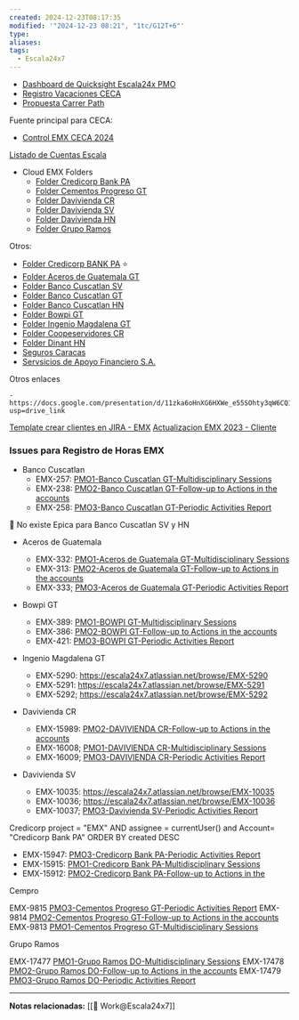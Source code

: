 ```yaml
---
created: 2024-12-23T08:17:35
modified: '"2024-12-23 08:21", "1tc/G12T+6"'
type: 
aliases: 
tags:
  - Escala24x7
---
```




- [Dashboard de Quicksight Escala24x PMO](https://quicksight.aws.amazon.com/sn/auth/signin?directory_alias=qs-escala24x7-bi&redirect_uri=https%3A%2F%2Fquicksight.aws.amazon.com%2Fsn%2Fstart%3Fdirectory_alias%3Dqs-escala24x7-bi%26ref_%3Dpe_3035110_233161080%26state%3DhashArgs%2523%26isauthcode%3Dtrue)	
- [Registro Vacaciones CECA](https://docs.google.com/spreadsheets/d/1ikJb6fBOtWdg8vaiotjKYJ3BN92CtBsAnC3P0nYpYg8/edit?usp=sharing)
- [Propuesta Carrer Path](https://docs.google.com/spreadsheets/d/1lsQU3uUeHcKYADA253ek5VGiM5JzBVk1yH2PudQWe1A/edit?usp=sharing)

 Fuente principal para CECA:
- [Control EMX CECA 2024](https://docs.google.com/spreadsheets/d/1O_lMzaOgdL5dt5I0aNSDSCCvBWAPiJvGF-9kjm7BrAg/edit?usp=sharing)




[Listado de Cuentas Escala](https://docs.google.com/spreadsheets/d/10nXuiCkDfztjANmcrGTuFK63nrrBIYtqJeyX9b6Mi-A/edit?usp=sharing)

- Cloud EMX Folders
	- [Folder Credicorp Bank PA](https://drive.google.com/drive/folders/1h4DM3rpTAV_uyQXIYkwTv40iqPY_iuW8?usp=drive_link)
	- [Folder Cementos Progreso GT](https://drive.google.com/drive/folders/15ZoH_KIdK_V0-YdSFnVXKWrmGfhMAOlS?usp=drive_link)
	- [Folder Davivienda CR](https://drive.google.com/drive/folders/1JUOS6HFlSCj3vAdnWrR77IKCrenK3k4i?usp=drive_link)
	 - [Folder Davivienda SV](https://drive.google.com/drive/folders/1h3IVRf04tdaRlWncYir2Y81K-6gSGjbn?usp=sharing)
	- [Folder Davivienda HN](https://drive.google.com/drive/folders/1TGvNZS6FP70ee0X5cpCZ_jtTcf0q3DwJ?usp=drive_link)
	-  [Folder Grupo Ramos](https://drive.google.com/drive/folders/17_bZuzdLp0VKmZSizXAD5onQAyp4YCXV?usp=drive_link)


Otros:
- [Folder Credicorp BANK PA](https://drive.google.com/drive/folders/1h4DM3rpTAV_uyQXIYkwTv40iqPY_iuW8?usp=drive_link) ⭐
 - [Folder Aceros de Guatemala GT](https://drive.google.com/drive/folders/1tKpfdHRvlt5zTz1EOxaBwjQ635RXHcUf?usp=drive_link)
- [Folder Banco Cuscatlan SV](https://drive.google.com/drive/folders/1jUFFr7C7CCYdT-y1q3fYmm3Xa8DTz9jv?usp=drive_link)
- [Folder Banco Cuscatlan GT](https://drive.google.com/drive/folders/1t9l4PM-wzymrQasaqgwKKzUwaV4s9cao?usp=drive_link)
- [Folder Banco Cuscatlan HN](https://drive.google.com/drive/folders/1IJo4fPVUQEr6UbDK1pCRCeZnyjg8xV8Q?usp=drive_link)
- [Folder Bowpi GT](https://drive.google.com/drive/folders/1lcPQVMS-Qm-qsyDGCyt_qGdJXbVQVmmh?usp=drive_link)
- [Folder Ingenio Magdalena GT](https://drive.google.com/drive/folders/1RsrV1bfhDOFePp-B1syHnKEhxzA2XzYL?usp=drive_link)
- [Folder Coopeservidores CR](https://drive.google.com/drive/folders/18OkK_9KXElQOzXP7AHyJoqE-4XlppYmB?usp=drive_link)
- [Folder Dinant HN](https://drive.google.com/drive/folders/1rTX_AxSCr__1mHWnwHqF-YmOvnaUChD5?usp=drive_link)
- [Seguros Caracas](https://drive.google.com/drive/folders/16OAJs09AW_gRvRFIRW9NDMUChemLncyt?usp=drive_link)
- [Servsicios de Apoyo Financiero S.A.](https://drive.google.com/drive/folders/1RYF6fm-3g08ra3AN2z6mc0PISOIiHHSI?usp=drive_link)

Otros enlaces
	
	- https://docs.google.com/presentation/d/11zka6oHnXG6HXWe_e55SOhty3qW6CQ1xg_kIfg6h1G8/edit?usp=drive_link


[Template crear clientes en JIRA - EMX](https://drive.google.com/drive/folders/11N_yqQ9qGAEbz10uVkCJBfZIH5U7K3Vb?usp=drive_link)
[Actualizacion EMX 2023 - Cliente](https://docs.google.com/spreadsheets/d/1gRmyIsGGVgdK37ijwQ7-VMDGdA_Eyvb7kIciJkoTRpY/edit?usp=sharing)
	
### Issues para Registro de Horas EMX

- Banco Cuscatlan
	- EMX-257:  [PMO1-Banco Cuscatlan GT-Multidisciplinary Sessions](https://escala24x7.atlassian.net/browse/EMX-257)
	- EMX-238: [PMO2-Banco Cuscatlan GT-Follow-up to Actions in the accounts](https://escala24x7.atlassian.net/browse/EMX-238)
	- EMX-258: [PMO3-Banco Cuscatlan GT-Periodic Activities Report](https://escala24x7.atlassian.net/browse/EMX-258)

🚩 No existe Epica para Banco Cuscatlan SV y HN 

- Aceros de Guatemala
	- EMX-332: [PMO1-Aceros de Guatemala GT-Multidisciplinary Sessions](https://escala24x7.atlassian.net/browse/EMX-332)
	- EMX-313: [PMO2-Aceros de Guatemala GT-Follow-up to Actions in the accounts](https://escala24x7.atlassian.net/browse/EMX-313)
	- EMX-333; [PMO3-Aceros de Guatemala GT-Periodic Activities Report](https://escala24x7.atlassian.net/browse/EMX-333)
           
- Bowpi GT
	- EMX-389: [PMO1-BOWPI GT-Multidisciplinary Sessions](https://escala24x7.atlassian.net/browse/EMX-389)
	- EMX-386: [PMO2-BOWPI GT-Follow-up to Actions in the accounts](https://escala24x7.atlassian.net/browse/EMX-386)
	- EMX-421: [PMO3-BOWPI GT-Periodic Activities Report](https://escala24x7.atlassian.net/browse/EMX-421)

- Ingenio Magdalena GT
	- EMX-5290: https://escala24x7.atlassian.net/browse/EMX-5290
	- EMX-5291: https://escala24x7.atlassian.net/browse/EMX-5291
	- EMX-5292; https://escala24x7.atlassian.net/browse/EMX-5292

- Davivienda CR
	- EMX-15989: [PMO2-DAVIVIENDA CR-Follow-up to Actions in the accounts](https://escala24x7.atlassian.net/browse/EMX-15989)
	- EMX-16008; [PMO1-DAVIVIENDA CR-Multidisciplinary Sessions](https://escala24x7.atlassian.net/browse/EMX-16008)
	- EMX-16009; [PMO3-DAVIVIENDA CR-Periodic Activities Report](https://escala24x7.atlassian.net/browse/EMX-16009)

- Davivienda SV
	- EMX-10035: https://escala24x7.atlassian.net/browse/EMX-10035
	- EMX-10036; https://escala24x7.atlassian.net/browse/EMX-10036
	- EMX-10037; [PMO3-Davivienda SV-Periodic Activities Report](https://escala24x7.atlassian.net/browse/EMX-10037)
                

Credicorp
project = "EMX" AND assignee = currentUser() and Account= "Credicorp Bank PA" ORDER BY created DESC

- EMX-15947:  [PMO3-Credicorp Bank PA-Periodic Activities Report](https://escala24x7.atlassian.net/browse/EMX-15947)
- EMX-15915: [PMO1-Credicorp Bank PA-Multidisciplinary Sessions](https://escala24x7.atlassian.net/browse/EMX-15915)
- EMX-15912:  [PMO2-Credicorp Bank PA-Follow-up to Actions in the](https://escala24x7.atlassian.net/browse/EMX-15912)

Cempro


EMX-9815 [PMO3-Cementos Progreso GT-Periodic Activities Report](https://escala24x7.atlassian.net/browse/EMX-9815)
EMX-9814 [PMO2-Cementos Progreso GT-Follow-up to Actions in the accounts](https://escala24x7.atlassian.net/browse/EMX-9814)
EMX-9813 [PMO1-Cementos Progreso GT-Multidisciplinary Sessions](https://escala24x7.atlassian.net/browse/EMX-9813)

Grupo Ramos

EMX-17477 [PMO1-Grupo Ramos DO-Multidisciplinary Sessions](https://escala24x7.atlassian.net/browse/EMX-17477)
EMX-17478 [PMO2-Grupo Ramos DO-Follow-up to Actions in the accounts](https://escala24x7.atlassian.net/browse/EMX-17478)
EMX-17479 [PMO3-Grupo Ramos DO-Periodic Activities Report](https://escala24x7.atlassian.net/browse/EMX-17479)



--- 
 **Notas relacionadas:**
[[👷 Work@Escala24x7]]
